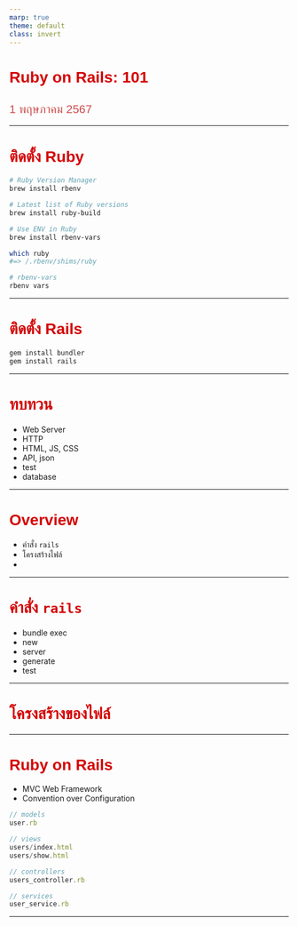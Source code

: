 ```yaml
---
marp: true
theme: default
class: invert
---
```


<script type="module">
  import mermaid from 'https://cdn.jsdelivr.net/npm/mermaid@10/dist/mermaid.esm.min.mjs';
  mermaid.initialize({ startOnLoad: true, theme: 'dark' });
</script>

<style>
  @import url('https://fonts.googleapis.com/css2?family=Anuphan:wght@100..700&display=swap');

  :root {
    --color-1: #D30001;
    --color-2: #CE4D4D;
    --color-3: #F0F0F4;
  }

  section {
    background: #1E1C1C;
  }

  h1, b, strong,
  h2, h3, h4,
  a,
  p {
    font-family: "Anuphan", sans-serif;
  }

  h1, b, strong {
    color: var(--color-1) !important;
    font-weight: bold;
  }

  h2, h3, h4 {
    color: var(--color-2) !important;
    font-weight: 500;
  }

  a {
    color: var(--color-2) !important;
    font-weight: 500;
    font-style: italic;
    text-decoration: underline;
  }

  p {
    color: var(--color-3) !important;
    font-weight: 300;
  }

  footer {
    font-size: 20px;
    text-align: right;
  }

  .mermaid {
    position: relative;
    left: 15vw;
  }

  .large {
    position: relative;
    left: 0vw !important;
  }
</style>

# **Ruby on Rails: 101**
## 1 พฤษภาคม 2567

---
# ติดตั้ง Ruby
<!--
เช็คว่าผู้เข้าร่วมติดตั้งของจำเป็นแล้วก็สามารถใช้งานได้
-->
  ```sh
  # Ruby Version Manager
  brew install rbenv

  # Latest list of Ruby versions
  brew install ruby-build

  # Use ENV in Ruby
  brew install rbenv-vars
  ```
  ```sh
  which ruby
  #=> /.rbenv/shims/ruby

  # rbenv-vars
  rbenv vars
  ```

---
# ติดตั้ง Rails
<!--
เช็คว่าผู้เข้าร่วมติดตั้งของจำเป็นแล้วก็สามารถใช้งานได้
-->
  ```sh
  gem install bundler
  gem install rails
  ```

---
# ทบทวน

- Web Server
- HTTP
- HTML, JS, CSS
- API, json
- test
- database

---

# Overview

- คำสั่ง `rails`
- โครงสร้างไฟล์
-

---

# คำสั่ง `rails`

- bundle exec
- new
- server
- generate
- test

---
# โครงสร้างของไฟล์

---
# Ruby on Rails

<!--
  How Rails stands out of other web frameworks.
  A progenitor of modern full-stack web.

  Talk about the approach that we will see when showing
  files from Rails.
-->

- MVC Web Framework
- Convention over Configuration

```javascript
// models
user.rb

// views
users/index.html
users/show.html

// controllers
users_controller.rb

// services
user_service.rb
```

---
